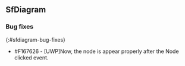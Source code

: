 ## SfDiagram

### Bug fixes
{:#sfdiagram-bug-fixes}

* \#F167626 - [UWP]Now, the node is appear properly after the Node clicked event.
